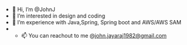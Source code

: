 - 👋 Hi, I’m @JohnJ
- 👀 I’m interested in design and coding
- 🌱 I’m experience with Java,Spring, Spring boot and AWS/AWS SAM
- - 📫 You can reachout to me @john.jayaraj1982@gmail.com

<!---
John03101982/John03101982 is a ✨ special ✨ repository because its `README.md` (this file) appears on your GitHub profile.
You can click the Preview link to take a look at your changes.
--->
